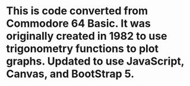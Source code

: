 # This is code converted from Commodore 64 Basic. It was originally created in 1982 to use trigonometry functions to plot graphs. Updated to use JavaScript, Canvas, and BootStrap 5.

